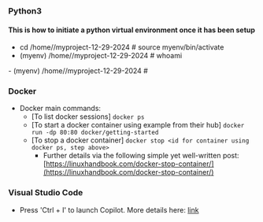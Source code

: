 ### Python3
####  This is how to initiate a python virtual environment once it has been setup 
- cd /home/<username redacted>/myproject-12-29-2024 # 
source myenv/bin/activate
- (myenv) /home/<username redacted>/myproject-12-29-2024 # whoami
<username redacted>
- (myenv) /home/<username redacted>/myproject-12-29-2024 # 


### Docker
- Docker main commands:
  - [To list docker sessions] `docker ps`
  - [To start a docker container using example from their hub] `docker run -dp 80:80 docker/getting-started`
  - [To stop a docker container] `docker stop <id for container using docker ps, step above>`
    - Further details via the following simple yet well-written post: [https://linuxhandbook.com/docker-stop-container/](https://linuxhandbook.com/docker-stop-container/)

### Visual Studio Code
- Press 'Ctrl + I' to launch Copilot. More details here: [link](https://code.visualstudio.com/docs/copilot/getting-started-chat#:~:text=Press%20Ctrl%2BI%20on%20your,select%20Copilot%20%3E%20Start%20in%20Editor.)